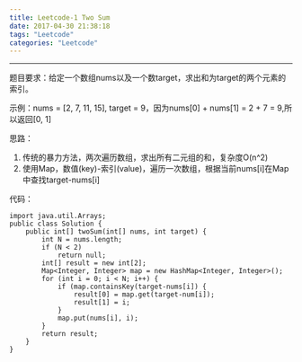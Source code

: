 ```yaml
---
title: Leetcode-1 Two Sum
date: 2017-04-30 21:38:18
tags: "Leetcode"
categories: "Leetcode"
---
```

***
题目要求：给定一个数组nums以及一个数target，求出和为target的两个元素的索引。

示例：nums = [2, 7, 11, 15], target = 9，因为nums[0] + nums[1] = 2 + 7 = 9,所以返回[0, 1]

思路：
1. 传统的暴力方法，两次遍历数组，求出所有二元组的和，复杂度O(n^2)
2. 使用Map，数值(key)-索引(value)，遍历一次数组，根据当前nums[i]在Map中查找target-nums[i]

代码：
```
import java.util.Arrays;
public class Solution {
    public int[] twoSum(int[] nums, int target) {
        int N = nums.length;
        if (N < 2)
            return null;
        int[] result = new int[2];
        Map<Integer, Integer> map = new HashMap<Integer, Integer>();
        for (int i = 0; i < N; i++) {
            if (map.containsKey(target-nums[i]) {
                result[0] = map.get(target-num[i]);
                result[1] = i;
            }
            map.put(nums[i], i);
        }
        return result;
    }
}
```

